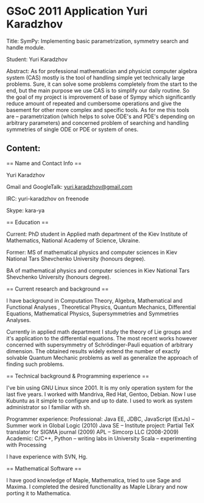 GSoC 2011 Application Yuri Karadzhov
====================================

Title:	 SymPy: Implementing basic parametrization, symmetry search and handle module.

Student:	 Yuri Karadzhov

Abstract:	As for professional mathematician and physicist computer algebra system (CAS) mostly is the tool of handling simple yet technically large problems. Sure, it can solve some problems completely from the start to the end, but the main purpose we use CAS is to simplify our daily routine. So the goal of my project is improvement of base of Sympy which significantly reduce amount of repeated and cumbersome operations and give the basement for other more complex and specific tools.
As for me this tools are – parametrization (which helps to solve ODE's and PDE's depending on arbitrary parameters) and concerned problem of searching and handling symmetries of single ODE or PDE or system of ones.

Content:	
----


== Name and Contact Info ==



Yuri Karadzhov

Gmail and GoogleTalk: yuri.karadzhov@gmail.com

IRC: yuri-karadzhov on freenode

Skype: kara-ya



== Education ==



Current: PhD student in Applied math department of the Kiev Institute of Mathematics, National
Academy of Science, Ukraine.

Former: MS of mathematical physics and computer sciences in Kiev National Tars Shevchenko University (honours degree).

BA of mathematical physics and computer sciences in Kiev National Tars Shevchenko University (honours degree).



== Current research and background ==



I have background in Computation Theory, Algebra, Mathematical and Functional Analyses , Theoretical Physics, Quantum Mechanics, Differential Equations, Mathematical Physics, Supersymmetries and Symmetries Analyses.

Currently in applied math department I study the theory of Lie groups
and it's application to the differential equations. The most recent
works however concerned with supersymmetry of Schrödinger-Pauli
equation of arbitrary dimension. The obtained results widely extend
the number of exactly solvable Quantum Mechanic problems as well as
generalize the approach of finding such problems.



== Technical background & Programming experience ==



I've bin using GNU Linux since 2001. It is my only operation system for the last five years. I worked with  Mandriva, Red Hat, Gentoo, Debian. Now I use Kubuntu as it simple to configure and up to date. I used to work as system administrator so I familiar with sh.

Programmer experience:
Professional:
Java EE, JDBC, JavaScript (ExtJs) – Summer work in Global Logic (2010)
Java SE – Institute project: Partial TeX translator for SIGMA journal (2009)
APL – Simcorp LLC (2008-2009)
Academic:
C/C++, Python – writing labs in University
Scala – experimenting with Processing

I have experience with SVN, Hg.



== Mathematical Software ==



I have good knowledge of Maple, Mathematica, tried to use Sage and Maxima.
I completed the desired functionality as Maple Library and now porting it to Mathematica.